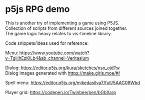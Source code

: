 # p5js RPG demo
This is another try of implementing a game using P5JS.  
Collection of scripts from different sources joined together.  
The game logic heavy relates to vis-timeline library.  
  
Code snippets/ideas used for reference:  
  
Menu: https://www.youtube.com/watch?v=TgHhEzKlLb4&ab_channel=Veritasium  
  
Dialog: https://editor.p5js.org/kura/sketches/nso_ojdTw  
Dialog images generated with https://make.girls.moe/#/  
  
Spell menu: https://editor.p5js.org/mikedasilva7/full/5AAG06Wbd  
  
Player grid: https://codepen.io/Twinbee/pen/bGbXarp  
  